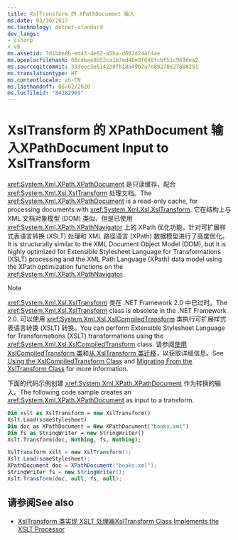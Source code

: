 ```yaml
---
title: XslTransform 的 XPathDocument 输入
ms.date: 03/30/2017
ms.technology: dotnet-standard
dev_langs:
- csharp
- vb
ms.assetid: 7d1bbe8b-ed43-4e62-a5ba-d602d244f4ae
ms.openlocfilehash: 66cdbae8b52ca1b7ed46e8f040fcbf51c969dea2
ms.sourcegitcommit: 33deec3e814238fb18a49b2a7e89278e27888291
ms.translationtype: HT
ms.contentlocale: zh-CN
ms.lasthandoff: 06/02/2020
ms.locfileid: "84282969"
---
```

# <a name="xpathdocument-input-to-xsltransform"></a><span data-ttu-id="9acde-102">XslTransform 的 XPathDocument 输入</span><span class="sxs-lookup"><span data-stu-id="9acde-102">XPathDocument Input to XslTransform</span></span>
<span data-ttu-id="9acde-103"><xref:System.Xml.XPath.XPathDocument> 是只读缓存，配合 <xref:System.Xml.Xsl.XslTransform> 处理文档。</span><span class="sxs-lookup"><span data-stu-id="9acde-103">The <xref:System.Xml.XPath.XPathDocument> is a read-only cache, for processing documents with <xref:System.Xml.Xsl.XslTransform>.</span></span> <span data-ttu-id="9acde-104">它在结构上与 XML 文档对象模型 (DOM) 类似，但是已使用 <xref:System.Xml.XPath.XPathNavigator> 上的 XPath 优化功能，针对可扩展样式表语言转换 (XSLT) 处理和 XML 路径语言 (XPath) 数据模型进行了高度优化。</span><span class="sxs-lookup"><span data-stu-id="9acde-104">It is structurally similar to the XML Document Object Model (DOM), but it is highly optimized for Extensible Stylesheet Language for Transformations (XSLT) processing and the XML Path Language (XPath) data model using the XPath optimization functions on the <xref:System.Xml.XPath.XPathNavigator>.</span></span>  
  
> [!NOTE]
> <span data-ttu-id="9acde-105"><xref:System.Xml.Xsl.XslTransform> 类在 .NET Framework 2.0 中已过时。</span><span class="sxs-lookup"><span data-stu-id="9acde-105">The <xref:System.Xml.Xsl.XslTransform> class is obsolete in the .NET Framework 2.0.</span></span> <span data-ttu-id="9acde-106">可以使用 <xref:System.Xml.Xsl.XslCompiledTransform> 类执行可扩展样式表语言转换 (XSLT) 转换。</span><span class="sxs-lookup"><span data-stu-id="9acde-106">You can perform Extensible Stylesheet Language for Transformations (XSLT) transformations using the <xref:System.Xml.Xsl.XslCompiledTransform> class.</span></span> <span data-ttu-id="9acde-107">请参阅[使用 XslCompiledTransform 类](using-the-xslcompiledtransform-class.md)和[从 XslTransform 类迁移](migrating-from-the-xsltransform-class.md)，以获取详细信息。</span><span class="sxs-lookup"><span data-stu-id="9acde-107">See [Using the XslCompiledTransform Class](using-the-xslcompiledtransform-class.md) and [Migrating From the XslTransform Class](migrating-from-the-xsltransform-class.md) for more information.</span></span>  
  
 <span data-ttu-id="9acde-108">下面的代码示例创建 <xref:System.Xml.XPath.XPathDocument> 作为转换的输入。</span><span class="sxs-lookup"><span data-stu-id="9acde-108">The following code sample creates an <xref:System.Xml.XPath.XPathDocument> as input to a transform.</span></span>  
  
```vb  
Dim xslt as XslTransform = new XslTransform()  
Xslt.Load(someStylesheet)  
Dim doc as XPathDocument = New XPathDocument("books.xml")  
Dim fs as StringWriter = new StringWriter()  
Xslt.Transform(doc, Nothing, fs, Nothing);  
```  
  
```csharp  
XslTransform xslt = new XslTransform();  
Xslt.Load(someStylesheet);  
XPathDocument doc = XPathDocument("books.xml");  
StringWriter fs = new StringWriter();  
Xslt.Transform(doc, null, fs, null);  
```  
  
## <a name="see-also"></a><span data-ttu-id="9acde-109">请参阅</span><span class="sxs-lookup"><span data-stu-id="9acde-109">See also</span></span>

- [<span data-ttu-id="9acde-110">XslTransform 类实现 XSLT 处理器</span><span class="sxs-lookup"><span data-stu-id="9acde-110">XslTransform Class Implements the XSLT Processor</span></span>](xsltransform-class-implements-the-xslt-processor.md)
